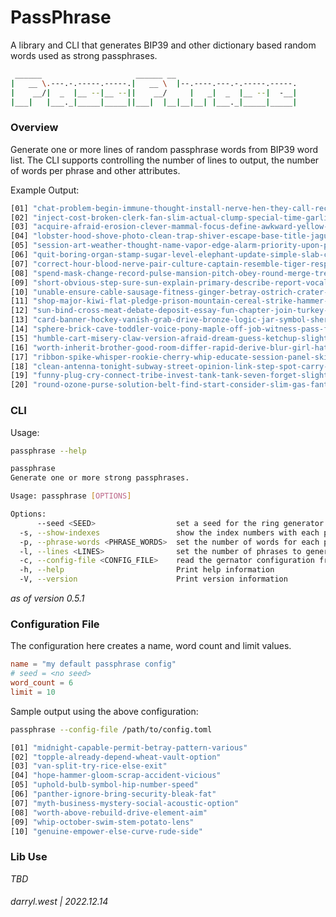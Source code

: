 # PassPhrase

A library and CLI that generates BIP39 and other dictionary based random words used as strong passphrases.

```bash
 ______                     ______ __                           
|   __ \.---.-.-----.-----.|   __ \  |--.----.---.-.-----.-----.
|    __/|  _  |__ --|__ --||    __/     |   _|  _  |__ --|  -__|
|___|   |___._|_____|_____||___|  |__|__|__| |___._|_____|_____|

```

### Overview

Generate one or more lines of random passphrase words from BIP39 word list.  The CLI supports controlling the number of lines to output, the number of words per phrase and other attributes.

Example Output:

```bash
[01] "chat-problem-begin-immune-thought-install-nerve-hen-they-call-receive-brisk"
[02] "inject-cost-broken-clerk-fan-slim-actual-clump-special-time-garlic-priority"
[03] "acquire-afraid-erosion-clever-mammal-focus-define-awkward-yellow-quote-glue-mimic"
[04] "lobster-hood-shove-photo-clean-trap-shiver-escape-base-title-jaguar-welcome"
[05] "session-art-weather-thought-name-vapor-edge-alarm-priority-upon-panther-gun"
[06] "quit-boring-organ-stamp-sugar-level-elephant-update-simple-slab-chest-swamp"
[07] "correct-hour-blood-nerve-pair-culture-captain-resemble-tiger-response-any-keep"
[08] "spend-mask-change-record-pulse-mansion-pitch-obey-round-merge-tree-vintage"
[09] "short-obvious-step-sure-sun-explain-primary-describe-report-vocal-soon-fetch"
[10] "unable-ensure-cable-sausage-fitness-ginger-betray-ostrich-crater-raven-despair-emerge"
[11] "shop-major-kiwi-flat-pledge-prison-mountain-cereal-strike-hammer-chef-client"
[12] "sun-bind-cross-meat-debate-deposit-essay-fun-chapter-join-turkey-tone"
[13] "card-banner-hockey-vanish-grab-drive-bronze-logic-jar-symbol-sheriff-scare"
[14] "sphere-brick-cave-toddler-voice-pony-maple-off-job-witness-pass-fashion"
[15] "humble-cart-misery-claw-version-afraid-dream-guess-ketchup-slight-online-core"
[16] "worth-inherit-brother-good-room-differ-rapid-derive-blur-girl-hat-glimpse"
[17] "ribbon-spike-whisper-rookie-cherry-whip-educate-session-panel-ski-decide-swarm"
[18] "clean-antenna-tonight-subway-street-opinion-link-step-spot-carry-multiply-wool"
[19] "funny-plug-cry-connect-tribe-invest-tank-tank-seven-forget-slight-often"
[20] "round-ozone-purse-solution-belt-find-start-consider-slim-gas-fantasy-cycle"

```

### CLI

Usage:

```bash
passphrase --help

passphrase
Generate one or more strong passphrases.

Usage: passphrase [OPTIONS]

Options:
      --seed <SEED>                  set a seed for the ring generator
  -s, --show-indexes                 show the index numbers with each phrase
  -p, --phrase-words <PHRASE_WORDS>  set the number of words for each phrase [default: 12]
  -l, --lines <LINES>                set the number of phrases to generate [default: 20]
  -c, --config-file <CONFIG_FILE>    read the gernator configuration from the specified Toml file
  -h, --help                         Print help information
  -V, --version                      Print version information
```

_as of version 0.5.1_

### Configuration File

The configuration here creates a name, word count and limit values.

```toml
name = "my default passphrase config"
# seed = <no seed>
word_count = 6
limit = 10
```

Sample output using the above configuration:

```bash
passphrase --config-file /path/to/config.toml

[01] "midnight-capable-permit-betray-pattern-various"
[02] "topple-already-depend-wheat-vault-option"
[03] "van-split-try-rice-else-exit"
[04] "hope-hammer-gloom-scrap-accident-vicious"
[05] "uphold-bulb-symbol-hip-number-speed"
[06] "panther-ignore-bring-security-bleak-fat"
[07] "myth-business-mystery-social-acoustic-option"
[08] "worth-above-rebuild-drive-element-aim"
[09] "whip-october-swim-stem-potato-lens"
[10] "genuine-empower-else-curve-rude-side"
```

### Lib Use

_TBD_

###### darryl.west | 2022.12.14
